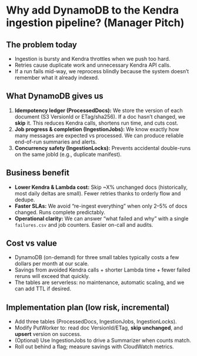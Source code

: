# Why add DynamoDB to the Kendra ingestion pipeline? (Manager Pitch)

## The problem today
- Ingestion is bursty and Kendra throttles when we push too hard.
- Retries cause duplicate work and unnecessary Kendra API calls.
- If a run fails mid-way, we reprocess blindly because the system doesn’t remember what it already indexed.

## What DynamoDB gives us
1) **Idempotency ledger (ProcessedDocs):** We store the version of each document (S3 VersionId or ETag/sha256). If a doc hasn’t changed, we **skip** it. This reduces Kendra calls, shortens run time, and cuts cost.
2) **Job progress & completion (IngestionJobs):** We know exactly how many messages are expected vs processed. We can produce reliable end-of-run summaries and alerts.
3) **Concurrency safety (IngestionLocks):** Prevents accidental double-runs on the same jobId (e.g., duplicate manifest).

## Business benefit
- **Lower Kendra & Lambda cost:** Skip ~X% unchanged docs (historically, most daily deltas are small). Fewer retries thanks to orderly flow and dedupe.
- **Faster SLAs:** We avoid “re-ingest everything” when only 2–5% of docs changed. Runs complete predictably.
- **Operational clarity:** We can answer “what failed and why” with a single `failures.csv` and job counters. Easier on-call and audits.

## Cost vs value
- DynamoDB (on-demand) for three small tables typically costs a few dollars per month at our scale.
- Savings from avoided Kendra calls + shorter Lambda time + fewer failed reruns will exceed that quickly.
- The tables are serverless: no maintenance, automatic scaling, and we can add TTL if desired.

## Implementation plan (low risk, incremental)
- Add three tables (ProcessedDocs, IngestionJobs, IngestionLocks).
- Modify PutWorker to: read doc VersionId/ETag, **skip unchanged**, and **upsert** version on success.
- (Optional) Use IngestionJobs to drive a Summarizer when counts match.
- Roll out behind a flag; measure savings with CloudWatch metrics.
